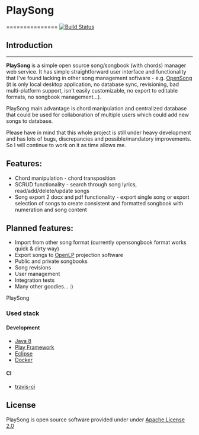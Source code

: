 # PlaySong
===============
[![Build Status](https://travis-ci.org/godchaser/PlaySong.svg)](https://travis-ci.org/godchaser/PlaySong)
## Introduction
------------

**PlaySong** is a simple open source song/songbook (with chords) manager web service.
It has simple straightforward user interface and functionality that I've found lacking
in other song management software - e.g. [OpenSong](http://www.opensong.org/) 
(it is only local desktop application, no database sync, revisioning, 
bad multi-platform support, isn't easily customizable, no export to editable formats, 
no songbook management...). 

PlaySong main advantage is chord manipulation and centralized database that could be 
used for collaboration of multiple users which could add new songs to database.

Please have in mind that this whole project is still under heavy development and has lots 
of bugs, discrepancies and possible/mandatory improvements. So I will continue to work on 
it as time allows me.

## Features:
* Chord manipulation - chord transposition
* SCRUD functionality - search through song lyrics, read/add/delete/update songs
* Song export 2 docx and pdf functionality - export single song or export selection of songs
to create consistent and formatted songbook with numeration and song content

## Planned features:
* Import from other song format (currently opensongbook format works quick & dirty way)
* Export songs to [OpenLP](http://openlp.org/) projection software
* Public and private songbooks
* Song revisions
* User management
* Integration tests
* Many other goodies... :)

PlaySong 

### Used stack
#### Development
* [Java 8](https://www.java.com/)
* [Play Framework](https://www.playframework.com) 
* [Eclipse](https://eclipse.org/)
* [Docker](https://www.docker.com/)

#### CI
* [travis-ci](https://travis-ci.org/)

License
-------

PlaySong is open source software provided under under [Apache License 2.0](http://apache.org/licenses/LICENSE-2.0)
